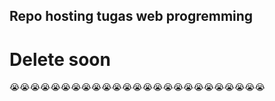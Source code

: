 
## Repo hosting tugas web progremming
# Delete soon


😭️😭️😭️😭️😭️😭️😭️😭️😭️😭️😭️😭️😭️😭️😭️😭️😭️😭️😭️😭️😭️😭️😭️😭️😭️
